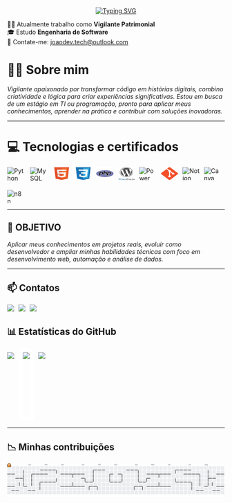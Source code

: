<div align="center">
  <a href="https://git.io/typing-svg">
    <img src="https://readme-typing-svg.herokuapp.com?font=Fira+Code&weight=600&size=25&pause=1000&color=FFFFFF&width=900&lines=%F0%9F%8D%83+Ol%C3%A1%2C+seja+bem+vindo%2Fa%2C+meu+nome+%C3%A9+Jo%C3%A3o+Paulo+%F0%9F%8D%83" alt="Typing SVG" />
  </a>
</div>



🧑‍💼 Atualmente trabalho como **Vigilante Patrimonial**  
🎓 Estudo **Engenharia de Software**  
📩 Contate-me: joaodev.tech@outlook.com

# 🤵🏽 Sobre mim

*Vigilante apaixonado por transformar código em histórias digitais, combino criatividade e lógica para criar experiências significativas. Estou em busca de um estágio em TI ou programação, pronto para aplicar meus conhecimentos, aprender na prática e contribuir com soluções inovadoras.*

--- 



# 💻 Tecnologias e certificados

<div style="display:flex; flex-wrap: wrap; gap:10px;">

<!-- Desenvolvimento Web -->
<img src="https://techstack-generator.vercel.app/python-icon.svg" alt="Python" width="43" height="43" />
<img src="https://techstack-generator.vercel.app/mysql-icon.svg" alt="MySQL" width="43" height="43" />
<img src="https://raw.githubusercontent.com/devicons/devicon/master/icons/html5/html5-original.svg" alt="HTML" width="40" height="30"/>
<img src="https://raw.githubusercontent.com/devicons/devicon/master/icons/css3/css3-original.svg" alt="CSS" width="40" height="30"/>
<img src="https://raw.githubusercontent.com/devicons/devicon/master/icons/php/php-original.svg" alt="PHP" width="40" height="30"/>
<img src="https://raw.githubusercontent.com/devicons/devicon/master/icons/wordpress/wordpress-original.svg" alt="WordPress" width="40" height="30"/>
<img src="https://img.icons8.com/color/48/000000/power-bi.png" alt="Power BI" width="40" height="30"/>
<img src="https://raw.githubusercontent.com/devicons/devicon/master/icons/git/git-original.svg" alt="Git" width="40" height="30"/>


<!-- Ferramentas de Produtividade -->
<img src="https://cdn.jsdelivr.net/gh/devicons/devicon/icons/notion/notion-original.svg" alt="Notion" width="40" height="30"/>
<img src="https://img.icons8.com/color/48/000000/canva.png" alt="Canva" width="40" height="30"/>
<img src="https://avatars.githubusercontent.com/u/45487711?s=200&v=4" alt="n8n" width="40" height="30"/>
</div>

---
## 🚀 OBJETIVO

*Aplicar meus conhecimentos em projetos reais, evoluir como desenvolvedor e ampliar minhas habilidades técnicas com foco em desenvolvimento web, automação e análise de dados.*

---

## 📫 Contatos

<div style="display:flex; flex-wrap: wrap; gap:10px;">

<a href="mailto:joaodev.tech@outlook.com">
  <img src="https://img.shields.io/badge/Outlook-0078D4?style=for-the-badge&logo=microsoft-outlook&logoColor=white">
</a>

<a href="https://wa.me/5511952854749">
  <img src="https://img.shields.io/badge/WhatsApp-25D366?style=for-the-badge&logo=whatsapp&logoColor=white">
</a>

<a href="https://www.linkedin.com/in/SEU-LINKEDIN" target="_blank">
  <img src="https://img.shields.io/badge/-LinkedIn-%230077B5?style=for-the-badge&logo=linkedin&logoColor=white">
</a>

</div>



## 📊 Estatísticas do GitHub

<div style="display:flex; flex-wrap: wrap; gap:10px; align-items:center;">

<img height="150em" src="https://github-readme-stats.vercel.app/api?username=joaopaulosouzas&show_icons=true&theme=dark&include_all_commits=true&count_private=true"/>

<img height="150em" src="https://media1.giphy.com/media/v1.Y2lkPTc5MGI3NjExYndtem9mY2xiMjk2dG15enBoZDhrMWcyZ2s2d2FmajBzajhlMDQ1MiZlcD12MV9pbnRlcm5hbF9naWZfYnlfaWQmY3Q9Zw/xj160ha5VexzEtEdH6/giphy.gif" style="border: 10px solid #FFFFFF; border-radius: 12px;"/>

<img height="150em" src="https://github-readme-stats.vercel.app/api/top-langs/?username=joaopaulosouzas&layout=compact&langs_count=16&theme=dark"/>

</div>

---

## 📉 Minhas contribuições

<picture>
  <!-- Tema claro -->
  <source media="(prefers-color-scheme: light)" srcset="https://raw.githubusercontent.com/VIDAKHOSHPEY22/VIDAKHOSHPEY22/output/pacman-contribution-graph.svg">
  
  <!-- Tema escuro -->
  <source media="(prefers-color-scheme: dark)" srcset="https://raw.githubusercontent.com/VIDAKHOSHPEY22/VIDAKHOSHPEY22/output/pacman-contribution-graph-dark.svg">
  
  <!-- Fallback -->
  <img alt="pacman contribution graph" src="https://raw.githubusercontent.com/VIDAKHOSHPEY22/VIDAKHOSHPEY22/output/pacman-contribution-graph.svg">
</picture>

